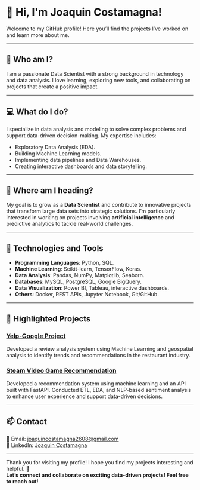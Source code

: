 # 👋 **Hi, I'm Joaquin Costamagna!**  

Welcome to my GitHub profile! Here you’ll find the projects I’ve worked on and learn more about me.  

---

## 🌟 **Who am I?**  
I am a passionate Data Scientist with a strong background in technology and data analysis. I love learning, exploring new tools, and collaborating on projects that create a positive impact.  

---

## 💻 **What do I do?**  
I specialize in data analysis and modeling to solve complex problems and support data-driven decision-making. My expertise includes:  
- Exploratory Data Analysis (EDA).  
- Building Machine Learning models.  
- Implementing data pipelines and Data Warehouses.  
- Creating interactive dashboards and data storytelling.  

---

## 🎯 **Where am I heading?**  
My goal is to grow as a **Data Scientist** and contribute to innovative projects that transform large data sets into strategic solutions. I’m particularly interested in working on projects involving **artificial intelligence** and predictive analytics to tackle real-world challenges.  

---

## 🔧 **Technologies and Tools**  
- **Programming Languages**: Python, SQL.  
- **Machine Learning**: Scikit-learn, TensorFlow, Keras.  
- **Data Analysis**: Pandas, NumPy, Matplotlib, Seaborn.  
- **Databases**: MySQL, PostgreSQL, Google BigQuery.  
- **Data Visualization**: Power BI, Tableau, interactive dashboards.  
- **Others**: Docker, REST APIs, Jupyter Notebook, Git/GitHub.  

---

## 📂 **Highlighted Projects**  
### [Yelp-Google Project](https://github.com/negoveron/PF_GY_DPT10)  
Developed a review analysis system using Machine Learning and geospatial analysis to identify trends and recommendations in the restaurant industry.  

### [Steam Video Game Recommendation](https://github.com/Joaquin-Costamagna/Pi_ML_OPS)
Developed a recommendation system using machine learning and an API built with FastAPI. Conducted ETL, EDA, and NLP-based sentiment analysis to enhance user experience and support data-driven decisions.

---

## 📫 **Contact**  
📧 Email: [joaquincostamagna2608@gmail.com](mailto:joaquincostamagna2608@gmail.com)  
💼 LinkedIn: [Joaquin Costamagna](https://www.linkedin.com/in/joaquin-costamagna-028654215/)  

---

Thank you for visiting my profile! I hope you find my projects interesting and helpful. 🚀  
**Let’s connect and collaborate on exciting data-driven projects! Feel free to reach out!**


<!--
**Joaquin-Costamagna/Joaquin-Costamagna** is a ✨ _special_ ✨ repository because its `README.md` (this file) appears on your GitHub profile.

Here are some ideas to get you started:

- 🔭 I’m currently working on ...
- 🌱 I’m currently learning ...
- 👯 I’m looking to collaborate on ...
- 🤔 I’m looking for help with ...
- 💬 Ask me about ...
- 📫 How to reach me: ...
- 😄 Pronouns: ...
- ⚡ Fun fact: ...
-->
